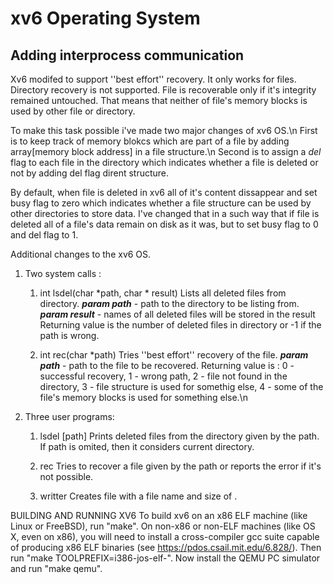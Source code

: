 # xv6 Operating System
## Adding interprocess communication

Xv6 modifed to support ''best effort'' recovery. It only works for files. Directory recovery is not supported.
File is recoverable only if it's integrity remained untouched. That means that neither of file's memory blocks is used by other file or directory.

To make this task possible i've made two major changes of xv6 OS.\\n
First is to keep track of memory blokcs which are part of a file by adding array[memory block address] in a file structure.\\n
Second is to assign a *del* flag to each file in the directory which indicates whether a file is deleted or not by adding del flag dirent structure.

By default, when file is deleted in xv6 all of it's content dissappear and set busy flag to zero which indicates whether a file structure can be used by other directories to store data. I've changed that in a such way that if file is deleted all of a file's data remain on disk as it was, but to set busy flag to 0 and del flag to 1.

Additional changes to the xv6 OS.

1. Two system calls :

    1.  int lsdel(char *path, char * result)
        Lists all deleted files from directory.
        ***param path*** - path to the directory to be listing from.
        ***param result*** - names of all deleted files will be stored in the result
        Returning value is the number of deleted files in directory or -1 if the path is wrong.

    2.  int rec(char *path)
        Tries ''best effort'' recovery of the file.
        ***param path*** - path to the file to be recovered.
        Returning value is : 0 - successful recovery, 1 - wrong path, 2 - file not found in the directory, 3 - file structure is used for somethig else, 4 - some of the file's memory blocks is used for something else.\\n

2. Three user programs:

    1.  lsdel [path]
        Prints deleted files from the directory given by the path. If path is omited, then it considers current directory.
    
    2.  rec <path>
        Tries to recover a file given by the path or reports the error if it's not possible.
    
    3.  writter <filename> <numberOfBytes>
        Creates file with a file name <filename> and size of <numberOfBytes>. 


BUILDING AND RUNNING XV6
To build xv6 on an x86 ELF machine (like Linux or FreeBSD), run
"make". On non-x86 or non-ELF machines (like OS X, even on x86), you
will need to install a cross-compiler gcc suite capable of producing
x86 ELF binaries (see https://pdos.csail.mit.edu/6.828/).
Then run "make TOOLPREFIX=i386-jos-elf-". Now install the QEMU PC
simulator and run "make qemu".
